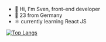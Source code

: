 - 👋 Hi, I'm Sven, front-end developer
- 🌱 23 from Germany 
- :atom_symbol: currently learning React JS


[![Top Langs](https://github-readme-stats.vercel.app/api/top-langs/?username=anuraghazra)](https://github.com/svenrisse/github-readme-stats)
<!--
**svenrisse/svenrisse** is a ✨ _special_ ✨ repository because its `README.md` (this file) appears on your GitHub profile.

Here are some ideas to get you started:

- 🔭 I’m currently working on ...
- 🌱 I’m currently learning ...
- 👯 I’m looking to collaborate on ...
- 🤔 I’m looking for help with ...
- 💬 Ask me about ...
- 📫 How to reach me: ...
- 😄 Pronouns: ...
- ⚡ Fun fact: ...
-->
